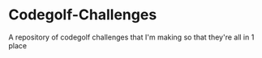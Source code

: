 # Codegolf-Challenges
A repository of codegolf challenges that I'm making so that they're all in 1 place
